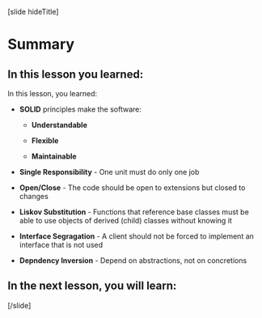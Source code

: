 [slide hideTitle]
# Summary

## In this lesson you learned:

In this lesson, you learned:

- **SOLID** principles make the software:​

    - **Understandable​**

    - **Flexible​**

    - **Maintainable**

- **Single Responsibility** - One unit must do only one job
 
- **Open/Close** - The code should be open to extensions but closed to changes

- **Liskov Substitution** - Functions that reference base classes must be able to use objects of derived (child) classes without knowing it

- **Interface Segragation** - A client should not be forced to implement an interface that is not used

- **Depndency Inversion** - Depend on abstractions, not on concretions


## In the next lesson, you will learn:

[/slide]